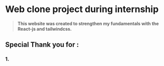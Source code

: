 # Web clone project during internship
> #### This website was created to strengthen my fundamentals with the React-js and tailwindcss.

## Special Thank you for :
### 1. 